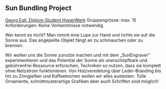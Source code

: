 ## Sun Bundling Project

[Georg Egli, Diplom-Student HyperWerk](http://gemeinschaft.hyperwerk.ch/georg-egli/)
Gruppengrösse: max. 15
Anforderungen: Keine Vorkenntnisse notwendig

Wer kennt es nicht? Man nimmt eine Lupe zur Hand und richte sie auf die Sonne aus. Das angepeilte Objekt fängt an zu schmauchen oder zu brennen. 

Wir wollen uns die Sonne zunutze machen und mit dem „SunEngraver“ experimentieren und das Potential der Sonne als unerschöpfbare und gebührenfrei Ressource erforschen, Techniken so nutzen, dass sie komplett ohne Netzstrom funktionieren. Von Holzveredelung über Leder-Branding bis hin zu Zinngießen und Kaffeekochen wollen wir alles austesten. Tolle Ornamente, schnittmusterartige Grafiken aber auch Schriften sind möglich!
